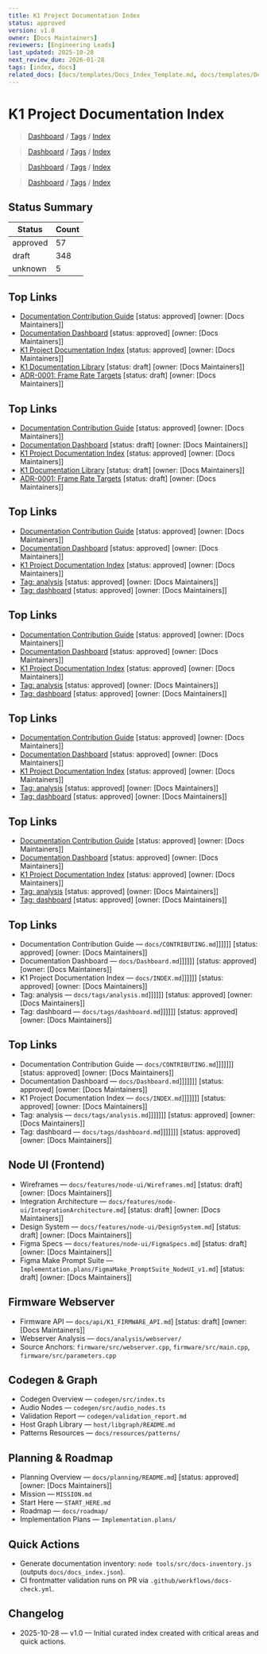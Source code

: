 ```yaml
---
title: K1 Project Documentation Index
status: approved
version: v1.0
owner: [Docs Maintainers]
reviewers: [Engineering Leads]
last_updated: 2025-10-28
next_review_due: 2026-01-28
tags: [index, docs]
related_docs: [docs/templates/Docs_Index_Template.md, docs/templates/Documentation_Governance.md]
---
```

# K1 Project Documentation Index






> [Dashboard](Dashboard.md) / [Tags](tags/index.md) / [Index](INDEX.md)


> [Dashboard](Dashboard.md) / [Tags](tags/index.md) / [Index](INDEX.md)


> [Dashboard](Dashboard.md) / [Tags](tags/index.md) / [Index](INDEX.md)


> [Dashboard](Dashboard.md) / [Tags](tags/index.md) / [Index](INDEX.md)

## Status Summary

| Status | Count |
| --- | --- |
| approved | 57 |
| draft | 348 |
| unknown | 5 |

## Top Links

- [Documentation Contribution Guide](CONTRIBUTING.md) [status: approved] [owner: [Docs Maintainers]]
- [Documentation Dashboard](Dashboard.md) [status: approved] [owner: [Docs Maintainers]]
- [K1 Project Documentation Index](INDEX.md) [status: approved] [owner: [Docs Maintainers]]
- [K1 Documentation Library](README.md) [status: draft] [owner: [Docs Maintainers]]
- [ADR-0001: Frame Rate Targets](adr/ADR-0001-fps-targets.md) [status: draft] [owner: [Docs Maintainers]]

## Top Links

- [Documentation Contribution Guide](CONTRIBUTING.md) [status: approved] [owner: [Docs Maintainers]]
- [Documentation Dashboard](Dashboard.md) [status: draft] [owner: [Docs Maintainers]]
- [K1 Project Documentation Index](INDEX.md) [status: approved] [owner: [Docs Maintainers]]
- [K1 Documentation Library](README.md) [status: draft] [owner: [Docs Maintainers]]
- [ADR-0001: Frame Rate Targets](adr/ADR-0001-fps-targets.md) [status: draft] [owner: [Docs Maintainers]]

## Top Links

- [Documentation Contribution Guide](CONTRIBUTING.md) [status: approved] [owner: [Docs Maintainers]]
- [Documentation Dashboard](Dashboard.md) [status: approved] [owner: [Docs Maintainers]]
- [K1 Project Documentation Index](INDEX.md) [status: approved] [owner: [Docs Maintainers]]
- [Tag: analysis](tags/analysis.md) [status: approved] [owner: [Docs Maintainers]]
- [Tag: dashboard](tags/dashboard.md) [status: approved] [owner: [Docs Maintainers]]

## Top Links

- [Documentation Contribution Guide](CONTRIBUTING.md) [status: approved] [owner: [Docs Maintainers]]
- [Documentation Dashboard](Dashboard.md) [status: approved] [owner: [Docs Maintainers]]
- [K1 Project Documentation Index](INDEX.md) [status: approved] [owner: [Docs Maintainers]]
- [Tag: analysis](tags/analysis.md) [status: approved] [owner: [Docs Maintainers]]
- [Tag: dashboard](tags/dashboard.md) [status: approved] [owner: [Docs Maintainers]]

## Top Links

- [Documentation Contribution Guide](CONTRIBUTING.md) [status: approved] [owner: [Docs Maintainers]]
- [Documentation Dashboard](Dashboard.md) [status: approved] [owner: [Docs Maintainers]]
- [K1 Project Documentation Index](INDEX.md) [status: approved] [owner: [Docs Maintainers]]
- [Tag: analysis](tags/analysis.md) [status: approved] [owner: [Docs Maintainers]]
- [Tag: dashboard](tags/dashboard.md) [status: approved] [owner: [Docs Maintainers]]

## Top Links

- [Documentation Contribution Guide](CONTRIBUTING.md) [status: approved] [owner: [Docs Maintainers]]
- [Documentation Dashboard](Dashboard.md) [status: approved] [owner: [Docs Maintainers]]
- [K1 Project Documentation Index](INDEX.md) [status: approved] [owner: [Docs Maintainers]]
- [Tag: analysis](tags/analysis.md) [status: approved] [owner: [Docs Maintainers]]
- [Tag: dashboard](tags/dashboard.md) [status: approved] [owner: [Docs Maintainers]]

## Top Links

- Documentation Contribution Guide — `docs/CONTRIBUTING.md`]]]]]] [status: approved] [owner: [Docs Maintainers]]
- Documentation Dashboard — `docs/Dashboard.md`]]]]]] [status: approved] [owner: [Docs Maintainers]]
- K1 Project Documentation Index — `docs/INDEX.md`]]]]]] [status: approved] [owner: [Docs Maintainers]]
- Tag: analysis — `docs/tags/analysis.md`]]]]]] [status: approved] [owner: [Docs Maintainers]]
- Tag: dashboard — `docs/tags/dashboard.md`]]]]]] [status: approved] [owner: [Docs Maintainers]]

## Top Links

- Documentation Contribution Guide — `docs/CONTRIBUTING.md`]]]]]]] [status: approved] [owner: [Docs Maintainers]]
- Documentation Dashboard — `docs/Dashboard.md`]]]]]]] [status: approved] [owner: [Docs Maintainers]]
- K1 Project Documentation Index — `docs/INDEX.md`]]]]]]] [status: approved] [owner: [Docs Maintainers]]
- Tag: analysis — `docs/tags/analysis.md`]]]]]]] [status: approved] [owner: [Docs Maintainers]]
- Tag: dashboard — `docs/tags/dashboard.md`]]]]]]] [status: approved] [owner: [Docs Maintainers]]

## Node UI (Frontend)
- Wireframes — `docs/features/node-ui/Wireframes.md`] [status: draft] [owner: [Docs Maintainers]]
- Integration Architecture — `docs/features/node-ui/IntegrationArchitecture.md`] [status: draft] [owner: [Docs Maintainers]]
- Design System — `docs/features/node-ui/DesignSystem.md`] [status: draft] [owner: [Docs Maintainers]]
- Figma Specs — `docs/features/node-ui/FigmaSpecs.md`] [status: draft] [owner: [Docs Maintainers]]
- Figma Make Prompt Suite — `Implementation.plans/FigmaMake_PromptSuite_NodeUI_v1.md`] [status: draft] [owner: [Docs Maintainers]]

## Firmware Webserver
- Firmware API — `docs/api/K1_FIRMWARE_API.md`] [status: draft] [owner: [Docs Maintainers]]
- Webserver Analysis — 
`docs/analysis/webserver/`
- Source Anchors: `firmware/src/webserver.cpp`, `firmware/src/main.cpp`, `firmware/src/parameters.cpp`

## Codegen & Graph
- Codegen Overview — 
`codegen/src/index.ts`
- Audio Nodes — 
`codegen/src/audio_nodes.ts`
- Validation Report — 
`codegen/validation_report.md`
- Host Graph Library — 
`host/libgraph/README.md`
- Patterns Resources — 
`docs/resources/patterns/`

## Planning & Roadmap
- Planning Overview — `docs/planning/README.md`] [status: approved] [owner: [Docs Maintainers]]
- Mission — 
`MISSION.md`
- Start Here — 
`START_HERE.md`
- Roadmap — 
`docs/roadmap/`
- Implementation Plans — 
`Implementation.plans/`

## Quick Actions
- Generate documentation inventory: `node tools/src/docs-inventory.js` (outputs `docs/docs_index.json`).
- CI frontmatter validation runs on PR via `.github/workflows/docs-check.yml`.

## Changelog
- 2025-10-28 — v1.0 — Initial curated index created with critical areas and quick actions.


